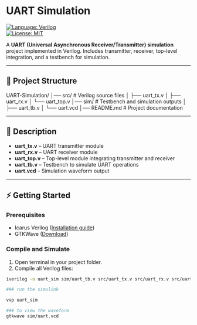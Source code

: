 # UART Simulation

[![Language: Verilog](https://img.shields.io/badge/Language-Verilog-blue)](https://www.verilog.com/)  
[![License: MIT](https://img.shields.io/badge/License-MIT-green)](https://opensource.org/licenses/MIT)

A **UART (Universal Asynchronous Receiver/Transmitter) simulation** project implemented in Verilog. Includes transmitter, receiver, top-level integration, and a testbench for simulation.

---

## 📂 Project Structure

UART-Simulation/
│── src/ # Verilog source files
│ ├── uart_tx.v
│ ├── uart_rx.v
│ └── uart_top.v
│── sim/ # Testbench and simulation outputs
│ ├── uart_tb.v
│ └── uart.vcd
│── README.md # Project documentation


---

## 🔹 Description

- **uart_tx.v** – UART transmitter module  
- **uart_rx.v** – UART receiver module  
- **uart_top.v** – Top-level module integrating transmitter and receiver  
- **uart_tb.v** – Testbench to simulate UART operations  
- **uart.vcd** – Simulation waveform output  

---

## ⚡ Getting Started

### Prerequisites

- Icarus Verilog ([Installation guide](http://iverilog.icarus.com/))  
- GTKWave ([Download](http://gtkwave.sourceforge.net/))

### Compile and Simulate

1. Open terminal in your project folder.
2. Compile all Verilog files:

```bash
iverilog -o uart_sim sim/uart_tb.v src/uart_tx.v src/uart_rx.v src/uart_top.v

### run the simulink 

vvp uart_sim

### to view the waveform
gtkwave sim/uart.vcd
